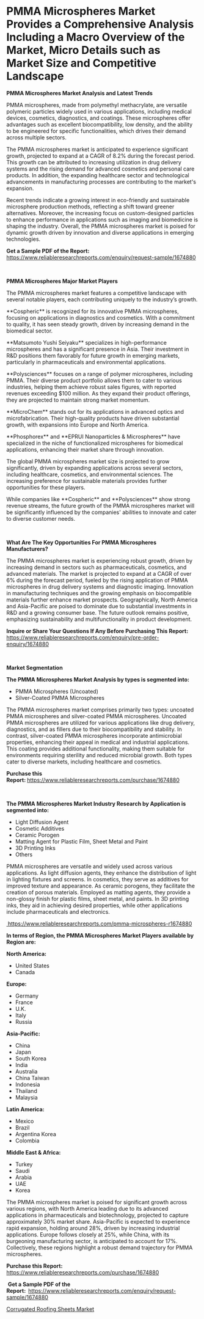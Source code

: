 <p><h1>PMMA Microspheres Market Provides a Comprehensive Analysis Including a Macro Overview of the Market, Micro Details such as Market Size and Competitive Landscape</h1></p><p><strong>PMMA Microspheres Market Analysis and Latest Trends</strong></p>
<p><p>PMMA microspheres, made from polymethyl methacrylate, are versatile polymeric particles widely used in various applications, including medical devices, cosmetics, diagnostics, and coatings. These microspheres offer advantages such as excellent biocompatibility, low density, and the ability to be engineered for specific functionalities, which drives their demand across multiple sectors.</p><p>The PMMA microspheres market is anticipated to experience significant growth, projected to expand at a CAGR of 8.2% during the forecast period. This growth can be attributed to increasing utilization in drug delivery systems and the rising demand for advanced cosmetics and personal care products. In addition, the expanding healthcare sector and technological advancements in manufacturing processes are contributing to the market's expansion.</p><p>Recent trends indicate a growing interest in eco-friendly and sustainable microsphere production methods, reflecting a shift toward greener alternatives. Moreover, the increasing focus on custom-designed particles to enhance performance in applications such as imaging and biomedicine is shaping the industry. Overall, the PMMA microspheres market is poised for dynamic growth driven by innovation and diverse applications in emerging technologies.</p></p>
<p><strong>Get a Sample PDF of the Report:&nbsp;</strong> <a href="https://www.reliableresearchreports.com/enquiry/request-sample/1674880?utm_campaign=3083&utm_medium=2&utm_source=Github&utm_content=ia&utm_term=02042025&utm_id=pmma-microspheres">https://www.reliableresearchreports.com/enquiry/request-sample/1674880</a></p>
<p>&nbsp;</p>
<p><strong>PMMA Microspheres Major Market Players</strong></p>
<p><p>The PMMA microspheres market features a competitive landscape with several notable players, each contributing uniquely to the industry’s growth. </p><p>**Cospheric** is recognized for its innovative PMMA microspheres, focusing on applications in diagnostics and cosmetics. With a commitment to quality, it has seen steady growth, driven by increasing demand in the biomedical sector.</p><p>**Matsumoto Yushi Seiyaku** specializes in high-performance microspheres and has a significant presence in Asia. Their investment in R&D positions them favorably for future growth in emerging markets, particularly in pharmaceuticals and environmental applications.</p><p>**Polysciences** focuses on a range of polymer microspheres, including PMMA. Their diverse product portfolio allows them to cater to various industries, helping them achieve robust sales figures, with reported revenues exceeding $100 million. As they expand their product offerings, they are projected to maintain strong market momentum.</p><p>**MicroChem** stands out for its applications in advanced optics and microfabrication. Their high-quality products have driven substantial growth, with expansions into Europe and North America.</p><p>**Phosphorex** and **EPRUI Nanoparticles & Microspheres** have specialized in the niche of functionalized microspheres for biomedical applications, enhancing their market share through innovation.</p><p>The global PMMA microspheres market size is projected to grow significantly, driven by expanding applications across several sectors, including healthcare, cosmetics, and environmental sciences. The increasing preference for sustainable materials provides further opportunities for these players. </p><p>While companies like **Cospheric** and **Polysciences** show strong revenue streams, the future growth of the PMMA microspheres market will be significantly influenced by the companies' abilities to innovate and cater to diverse customer needs.</p></p>
<p>&nbsp;</p>
<p><strong>What Are The Key Opportunities For PMMA Microspheres Manufacturers?</strong></p>
<p><p>The PMMA microspheres market is experiencing robust growth, driven by increasing demand in sectors such as pharmaceuticals, cosmetics, and advanced materials. The market is projected to expand at a CAGR of over 6% during the forecast period, fueled by the rising application of PMMA microspheres in drug delivery systems and diagnostic imaging. Innovation in manufacturing techniques and the growing emphasis on biocompatible materials further enhance market prospects. Geographically, North America and Asia-Pacific are poised to dominate due to substantial investments in R&D and a growing consumer base. The future outlook remains positive, emphasizing sustainability and multifunctionality in product development.</p></p>
<p><strong>Inquire or Share Your Questions If Any Before Purchasing This Report:</strong> <a href="https://www.reliableresearchreports.com/enquiry/pre-order-enquiry/1674880?utm_campaign=3083&utm_medium=2&utm_source=Github&utm_content=ia&utm_term=02042025&utm_id=pmma-microspheres">https://www.reliableresearchreports.com/enquiry/pre-order-enquiry/1674880</a></p>
<p>&nbsp;</p>
<p><strong>Market Segmentation</strong></p>
<p><strong>The PMMA Microspheres Market Analysis by types is segmented into:</strong></p>
<p><ul><li>PMMA Microspheres (Uncoated)</li><li>Silver-Coated PMMA Microspheres</li></ul></p>
<p><p>The PMMA microspheres market comprises primarily two types: uncoated PMMA microspheres and silver-coated PMMA microspheres. Uncoated PMMA microspheres are utilized for various applications like drug delivery, diagnostics, and as fillers due to their biocompatibility and stability. In contrast, silver-coated PMMA microspheres incorporate antimicrobial properties, enhancing their appeal in medical and industrial applications. This coating provides additional functionality, making them suitable for environments requiring sterility and reduced microbial growth. Both types cater to diverse markets, including healthcare and cosmetics.</p></p>
<p><strong>Purchase this Report:&nbsp;</strong><a href="https://www.reliableresearchreports.com/purchase/1674880?utm_campaign=3083&utm_medium=2&utm_source=Github&utm_content=ia&utm_term=02042025&utm_id=pmma-microspheres">https://www.reliableresearchreports.com/purchase/1674880</a></p>
<p>&nbsp;</p>
<p><strong>The PMMA Microspheres Market Industry Research by Application is segmented into:</strong></p>
<p><ul><li>Light Diffusion Agent</li><li>Cosmetic Additives</li><li>Ceramic Porogen</li><li>Matting Agent for Plastic Film, Sheet Metal and Paint</li><li>3D Printing Inks</li><li>Others</li></ul></p>
<p><p>PMMA microspheres are versatile and widely used across various applications. As light diffusion agents, they enhance the distribution of light in lighting fixtures and screens. In cosmetics, they serve as additives for improved texture and appearance. As ceramic porogens, they facilitate the creation of porous materials. Employed as matting agents, they provide a non-glossy finish for plastic films, sheet metal, and paints. In 3D printing inks, they aid in achieving desired properties, while other applications include pharmaceuticals and electronics.</p></p>
<p><a href="https://www.reliableresearchreports.com/pmma-microspheres-r1674880?utm_campaign=3083&utm_medium=2&utm_source=Github&utm_content=ia&utm_term=02042025&utm_id=pmma-microspheres">&nbsp;https://www.reliableresearchreports.com/pmma-microspheres-r1674880</a></p>
<p><strong>In terms of Region, the PMMA Microspheres Market Players available by Region are:</strong></p>
<p>
    <p> <strong> North America: </strong>
        <ul>
            <li>United States</li>
            <li>Canada</li>
        </ul>
        </p> 
    <p> <strong> Europe: </strong>
        <ul>
            <li>Germany</li>
            <li>France</li>
            <li>U.K.</li>
            <li>Italy</li>
            <li>Russia</li>
        </ul>
        </p> 
    <p> <strong> Asia-Pacific: </strong>
        <ul>
            <li>China</li>
            <li>Japan</li>
            <li>South Korea</li>
            <li>India</li>
            <li>Australia</li>
            <li>China Taiwan</li>
            <li>Indonesia</li>
            <li>Thailand</li>
            <li>Malaysia</li>
        </ul>
        </p> 
    <p> <strong> Latin America: </strong>
        <ul>
            <li>Mexico</li>
            <li>Brazil</li>
            <li>Argentina Korea</li>
            <li>Colombia</li>
        </ul>
        </p> 
    <p> <strong> Middle East & Africa: </strong>
        <ul>
            <li>Turkey</li>
            <li>Saudi</li>
            <li>Arabia</li>
            <li>UAE</li>
            <li>Korea</li>
        </ul>
    </p>
    </p>
<p><p>The PMMA microspheres market is poised for significant growth across various regions, with North America leading due to its advanced applications in pharmaceuticals and biotechnology, projected to capture approximately 30% market share. Asia-Pacific is expected to experience rapid expansion, holding around 28%, driven by increasing industrial applications. Europe follows closely at 25%, while China, with its burgeoning manufacturing sector, is anticipated to account for 17%. Collectively, these regions highlight a robust demand trajectory for PMMA microspheres.</p></p>
<p><strong>Purchase this Report: </strong><a href="https://www.reliableresearchreports.com/purchase/1674880?utm_campaign=3083&utm_medium=2&utm_source=Github&utm_content=ia&utm_term=02042025&utm_id=pmma-microspheres">https://www.reliableresearchreports.com/purchase/1674880</a></p>
<p>&nbsp;<strong>Get a Sample PDF of the Report:&nbsp;&nbsp;</strong><a href="https://www.reliableresearchreports.com/enquiry/request-sample/1674880?utm_campaign=3083&utm_medium=2&utm_source=Github&utm_content=ia&utm_term=02042025&utm_id=pmma-microspheres">https://www.reliableresearchreports.com/enquiry/request-sample/1674880</a></p>
<p><strong></strong></p>
<p><p><a href="https://github.com/lalolatiot/Market-Research-Report-List-1/blob/main/corrugated-roofing-sheets-market.md?utm_campaign=3083&utm_medium=2&utm_source=Github&utm_content=ia&utm_term=02042025&utm_id=pmma-microspheres">Corrugated Roofing Sheets Market</a></p></p>